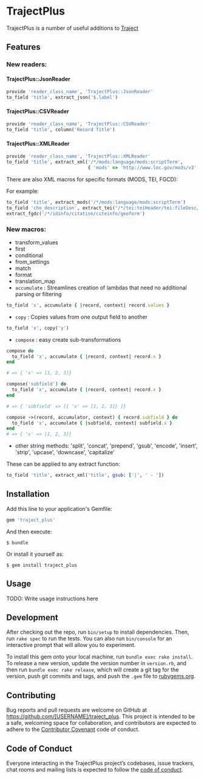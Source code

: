 # TrajectPlus

TrajectPlus is a number of useful additions to [Traject](https://github.com/traject/traject)

## Features

### New readers:
#### TrajectPlus::JsonReader
```ruby
provide 'reader_class_name', 'TrajectPlus::JsonReader'
to_field 'title', extract_json('$.label')
```

#### TrajectPlus::CSVReader
```ruby
provide 'reader_class_name', 'TrajectPlus::CSVReader'
to_field 'title', column('Record Title')
```
#### TrajectPlus::XMLReader
```ruby
provide 'reader_class_name', 'TrajectPlus::XMLReader'
to_field 'title', extract_xml('/*/mods:language/mods:scriptTerm',
                              { 'mods' => 'http://www.loc.gov/mods/v3' })
```

There are also XML macros for specific formats (MODS, TEI, FGCD):

For example:
```ruby
to_field 'title', extract_mods('/*/mods:language/mods:scriptTerm')
to_field 'cho_description', extract_tei("/*/tei:teiHeader/tei:fileDesc/tei:sourceDesc/tei:msDesc/tei:msContents/tei:summary")
extract_fgdc('/*/idinfo/citation/citeinfo/geoform')
```

### New macros:
* transform_values
* first
* conditional
* from_settings
* match
* format
* translation_map
* `accumulate` : Streamlines creation of lambdas that need no additional parsing or filtering

```ruby
to_field 'x', accumulate { |record, context| record.values }
```

* `copy` : Copies values from one output field to another

```ruby
to_field 'x', copy('y')
```

* `compose` : easy create sub-transformations

```ruby
compose do
  to_field 'x', accumulate { |record, context| record.x }
end

# => { 'x' => [1, 2, 3]}
```

```ruby
compose('subfield') do
  to_field 'x', accumulate { |record, context| record.x }
end

# => { 'subfield' => [{ 'x' => [1, 2, 3]} ]}
```

```ruby
compose ->(record, accumulator, context) { record.subfield } do
  to_field 'x', accumulate { |subfield, context| subfield.x }
end
# => { 'x' => [1, 2, 3]}
```

* other string methods: 'split', 'concat', 'prepend', 'gsub', 'encode', 'insert', 'strip', 'upcase', 'downcase', 'capitalize'

These can be applied to any extract function:

```ruby
to_field 'title', extract_xml('title', gsub: ['|', ' - '])
```

## Installation

Add this line to your application's Gemfile:

```ruby
gem 'traject_plus'
```

And then execute:

    $ bundle

Or install it yourself as:

    $ gem install traject_plus

## Usage

TODO: Write usage instructions here

## Development

After checking out the repo, run `bin/setup` to install dependencies. Then, run `rake spec` to run the tests. You can also run `bin/console` for an interactive prompt that will allow you to experiment.

To install this gem onto your local machine, run `bundle exec rake install`. To release a new version, update the version number in `version.rb`, and then run `bundle exec rake release`, which will create a git tag for the version, push git commits and tags, and push the `.gem` file to [rubygems.org](https://rubygems.org).

## Contributing

Bug reports and pull requests are welcome on GitHub at https://github.com/[USERNAME]/traject_plus. This project is intended to be a safe, welcoming space for collaboration, and contributors are expected to adhere to the [Contributor Covenant](http://contributor-covenant.org) code of conduct.

## Code of Conduct

Everyone interacting in the TrajectPlus project’s codebases, issue trackers, chat rooms and mailing lists is expected to follow the [code of conduct](https://github.com/[USERNAME]/traject_plus/blob/master/CODE_OF_CONDUCT.md).
